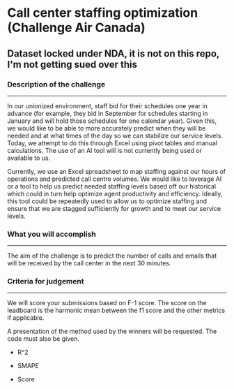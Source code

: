 
# Call center staffing optimization (Challenge Air Canada)
## Dataset locked under NDA, it is not on this repo, I'm not getting sued over this

### Description of the challenge

---

In our unionized environment, staff bid for their schedules one year in advance (for example, they bid in September for schedules starting in January and will hold those schedules for one calendar year). Given this, we would like to be able to more accurately predict when they will be needed and at what times of the day so we can stabilize our service levels. Today, we attempt to do this through Excel using pivot tables and manual calculations. The use of an AI tool will is not currently being used or available to us.

Currently, we use an Excel spreadsheet to map staffing against our hours of operations and predicted call centre volumes. We would like to leverage AI or a tool to help us predict needed staffing levels based off our historical which could in turn help optimize agent productivity and efficiency. Ideally, this tool could be repeatedly used to allow us to optimize staffing and ensure that we are stagged sufficiently for growth and to meet our service levels.

### What you will accomplish

---

The aim of the challenge is to predict the number of calls and emails that will be received by the call center in the next 30 minutes.

### Criteria for judgement

---

We will score your submissions based on F-1 score. The score on the leadboard is the harmonic mean between the f1 score and the other metrics if applicable.

A presentation of the method used by the winners will be requested. The code must also be given.

- R^2
- SMAPE

- Score

